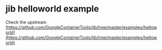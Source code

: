 # jib helloworld example

Check the upstream [https://github.com/GoogleContainerTools/jib/tree/master/examples/helloworld](https://github.com/GoogleContainerTools/jib/tree/master/examples/helloworld)
